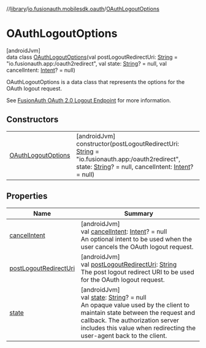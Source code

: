 //[library](../../../index.md)/[io.fusionauth.mobilesdk.oauth](../index.md)/[OAuthLogoutOptions](index.md)

# OAuthLogoutOptions

[androidJvm]\
data class [OAuthLogoutOptions](index.md)(val postLogoutRedirectUri: [String](https://kotlinlang.org/api/core/kotlin-stdlib/kotlin/-string/index.html) = &quot;io.fusionauth.app:/oauth2redirect&quot;, val state: [String](https://kotlinlang.org/api/core/kotlin-stdlib/kotlin/-string/index.html)? = null, val cancelIntent: [Intent](https://developer.android.com/reference/kotlin/android/content/Intent.html)? = null)

OAuthLogoutOptions is a data class that represents the options for the OAuth logout request.

See [FusionAuth OAuth 2.0 Logout Endpoint](https://fusionauth.io/docs/lifecycle/authenticate-users/oauth/endpoints#logout) for more information.

## Constructors

| | |
|---|---|
| [OAuthLogoutOptions](-o-auth-logout-options.md) | [androidJvm]<br>constructor(postLogoutRedirectUri: [String](https://kotlinlang.org/api/core/kotlin-stdlib/kotlin/-string/index.html) = &quot;io.fusionauth.app:/oauth2redirect&quot;, state: [String](https://kotlinlang.org/api/core/kotlin-stdlib/kotlin/-string/index.html)? = null, cancelIntent: [Intent](https://developer.android.com/reference/kotlin/android/content/Intent.html)? = null) |

## Properties

| Name | Summary |
|---|---|
| [cancelIntent](cancel-intent.md) | [androidJvm]<br>val [cancelIntent](cancel-intent.md): [Intent](https://developer.android.com/reference/kotlin/android/content/Intent.html)? = null<br>An optional intent to be used when the user cancels the OAuth logout request. |
| [postLogoutRedirectUri](post-logout-redirect-uri.md) | [androidJvm]<br>val [postLogoutRedirectUri](post-logout-redirect-uri.md): [String](https://kotlinlang.org/api/core/kotlin-stdlib/kotlin/-string/index.html)<br>The post logout redirect URI to be used for the OAuth logout request. |
| [state](state.md) | [androidJvm]<br>val [state](state.md): [String](https://kotlinlang.org/api/core/kotlin-stdlib/kotlin/-string/index.html)? = null<br>An opaque value used by the client to maintain state between the request and callback. The authorization server includes this value when redirecting the user-agent back to the client. |